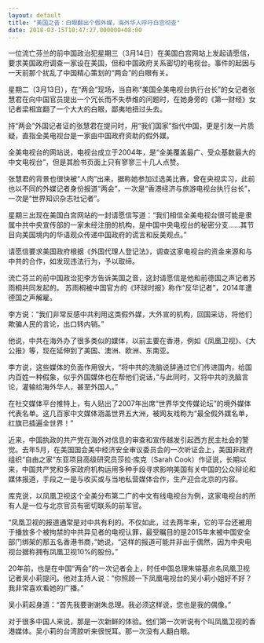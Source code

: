```yaml
---
layout: default
title: "美国之音：白眼翻出个假外媒，海外华人呼吁白宫彻查"
date: 2018-03-15T10:47:27.000000+08:00
---
```


一位流亡芬兰的前中国政治犯星期三（3月14日）在美国白宫网站上发起请愿信，要求美国政府调查一家设在美国，但和中国政府关系密切的电视台。事件的起因与一天前那个扰乱了中国精心策划的“两会”的白眼有关。

星期二（3月13日），在“两会”现场，当自称“美国全美电视台执行台长”的女记者张慧君在向中国官员提出一个冗长而不失恭维的问题时，在她身旁的《第一财经》女记者梁相宜翻了一个大大的白眼，鄙夷地扭过头去。

持“两会”外国记者证的张慧君在提问时，用“我们国家”指代中国，更是引发一片质疑，直指全美电视台是一家由中国政府资助的假外媒。

全美电视台的网站说，电视台成立于2004年，是“全美覆盖最广、受众基数最大的中文电视台”，但是其脸书页面上只有寥寥三十几人点赞。

张慧君的背景也很快被“人肉”出来，据称她参加过选美比赛，曾在央视实习，此前也以不同的外媒记者身份报道“两会”，一次是“香港经济与旅游电视台执行台长”，一次是“世界知识杂志社记者”。

星期三出现在美国白宫网站的一封请愿信写道：“我们相信全美电视台很可能是隶属中共中央宣传部的一家未经注册的机构，是中国中央电视台的秘密分支……其节目向美国境内的华语观众传递中国政府的谎言和反美观点。”

请愿信要求美国政府根据《外国代理人登记法》，调查这家电视台的资金来源和与中共的合作，如发现违法行为，予以取缔。

流亡芬兰的前中国政治犯李方告诉美国之音，这封请愿信是他和前德国之声记者苏雨桐共同发起的。 苏雨桐被中国官方的《环球时报》称作“反华记者”，2014年遭德国之声解雇。

李方说：“我们非常反感中共利用这类假外媒，大外宣的机构，回国采访，将他们欺骗人民的言论，出口转内销。”

他说，中共在海外办了很多类似的媒体，以前主要在香港，例如《凤凰卫视》、《大公报》等，现在延伸到了美国、澳洲、欧洲、东南亚。

李方说，这些媒体的负面作用很大，“将中共的洗脑说辞通过它们传进国内，给国内百姓一种假象，似乎外国媒体也在帮他们说话，”与此同时，又将中共的洗脑言论，灌输给海外华人，甚至外国人。”

在社交媒体平台推特上，有人贴出了2007年出席“世界华文传媒论坛”的境外媒体代表名单。这几百家中文媒体涵盖世界五大洲，被网友戏称为“最全假外媒名单，红旗已插遍全世界！”

近来，中国执政的共产党在海外对信息的审查和宣传越发引起西方民主社会的警觉。去年5月，在美国国会美中经济安全审议委员会的一次听证会上，美国非政府组织“自由之家”东亚项目高级研究员莎拉·库克（Sarah Cook）作证说，长期以来，中国共产党和多家政府机构运用多种手段寻求影响美国有关中国的公众辩论和媒体报道，手段之一是与收买或与当地私营媒体合作，生产迎合北京的内容。

库克说，以凤凰卫视这个全美分布第二广的中文有线电视台为例，这家电视台的所有人是一位与北京官员有密切联系的前军官。

“凤凰卫视的报道通常是对中共有利的。不仅如此，过去两年来，它的平台还被用于播放多个被拘禁的中共异见者的电视认罪，最受瞩目的是2015年末被中国安全部门绑架的那五名香港书商，”她说，“这样的报道可能并非出于偶然，因为中央电视台据称拥有凤凰卫视10%的股份。”

20年前，也是在中国“两会”的一次记者会上，时任中国总理朱镕基点名凤凰卫视记者吴小莉提问。他对主持人说：“你照顾一下凤凰电视台的吴小莉小姐好不好？我非常喜欢看她的广播。”

吴小莉起身道：“首先我要谢谢朱总理。我必须这样说，您也是我的偶像。”

对于很多中国人来说，那是一次新鲜的体验。他们第一次听说有个叫凤凰卫视的香港媒体。吴小莉的台湾腔听来很悦耳。那一次没有人翻白眼。


